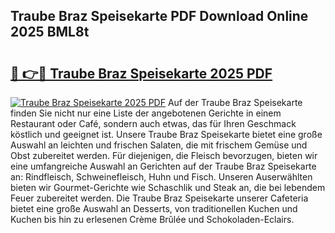 ## Traube Braz Speisekarte PDF Download Online 2025 BML8t

# <h2><a href="http://gc9l415.nevu.top/?p=Traube+Braz+Speisekarte">🔗 👉🔴 Traube Braz Speisekarte 2025 PDF</a></h2>

[![Traube Braz Speisekarte 2025 PDF](https://i.imgur.com/dBaPXMq.png)](http://gc9l415.nevu.top/?p=Traube+Braz+Speisekarte)
Auf der Traube Braz Speisekarte finden Sie nicht nur eine Liste der angebotenen Gerichte in einem Restaurant oder Café, sondern auch etwas, das für Ihren Geschmack köstlich und geeignet ist. Unsere Traube Braz Speisekarte bietet eine große Auswahl an leichten und frischen Salaten, die mit frischem Gemüse und Obst zubereitet werden. Für diejenigen, die Fleisch bevorzugen, bieten wir eine umfangreiche Auswahl an Gerichten auf der Traube Braz Speisekarte an: Rindfleisch, Schweinefleisch, Huhn und Fisch. Unseren Auserwählten bieten wir Gourmet-Gerichte wie Schaschlik und Steak an, die bei lebendem Feuer zubereitet werden. Die Traube Braz Speisekarte unserer Cafeteria bietet eine große Auswahl an Desserts, von traditionellen Kuchen und Kuchen bis hin zu erlesenen Crème Brûlée und Schokoladen-Eclairs.
